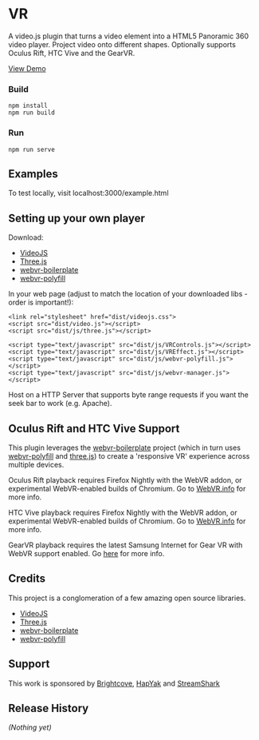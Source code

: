 
# VR

A video.js plugin that turns a video element into a HTML5 Panoramic 360 video player. Project video onto different shapes. Optionally supports Oculus Rift, HTC Vive and the GearVR.

[View Demo](http://stage.metacdn.com/r/v/vorjbrr/Er866Cp)


### Build
```
npm install
npm run build
```

### Run
```
npm run serve
```

## Examples
To test locally, visit localhost:3000/example.html

## Setting up your own player

Download:
* [VideoJS](http://www.videojs.com)
* [Three.js](http://threejs.org)
* [webvr-boilerplate](https://github.com/borismus/webvr-boilerplate)
* [webvr-polyfill](https://github.com/borismus/webvr-polyfill)

In your web page (adjust to match the location of your downloaded libs - order is important!):

    <link rel="stylesheet" href="dist/videojs.css">
    <script src="dist/video.js"></script>
    <script src="dist/js/three.js"></script>

    <script type="text/javascript" src="dist/js/VRControls.js"></script>
    <script type="text/javascript" src="dist/js/VREffect.js"></script>
    <script type="text/javascript" src="dist/js/webvr-polyfill.js"></script>
    <script type="text/javascript" src="dist/js/webvr-manager.js"></script>

Host on a HTTP Server that supports byte range requests if you want the seek bar to work (e.g. Apache).

## Oculus Rift and HTC Vive Support
This plugin leverages the [webvr-boilerplate](https://github.com/borismus/webvr-boilerplate) project (which in turn uses [webvr-polyfill](https://github.com/borismus/webvr-polyfill) and [three.js](https://github.com/mrdoob/three.js)) to create a 'responsive VR' experience across multiple devices.

Oculus Rift playback requires Firefox Nightly with the WebVR addon, or experimental WebVR-enabled builds of Chromium. Go to [WebVR.info](http://www.webvr.info) for more info.

HTC Vive playback requires Firefox Nightly with the WebVR addon, or experimental WebVR-enabled builds of Chromium. Go to [WebVR.info](http://www.webvr.info) for more info.

GearVR playback requires the latest Samsung Internet for Gear VR with WebVR support enabled. Go [here](https://mail.mozilla.org/pipermail/web-vr-discuss/2016-April/001054.html) for more info.

## Credits ##

This project is a conglomeration of a few amazing open source libraries.

* [VideoJS](http://www.videojs.com)
* [Three.js](http://threejs.org)
* [webvr-boilerplate](https://github.com/borismus/webvr-boilerplate)
* [webvr-polyfill](https://github.com/borismus/webvr-polyfill)

## Support ##
This work is sponsored by [Brightcove](https://www.brightcove.com), [HapYak](http://corp.hapyak.com/) and [StreamShark](https://streamshark.io)


## Release History
_(Nothing yet)_

